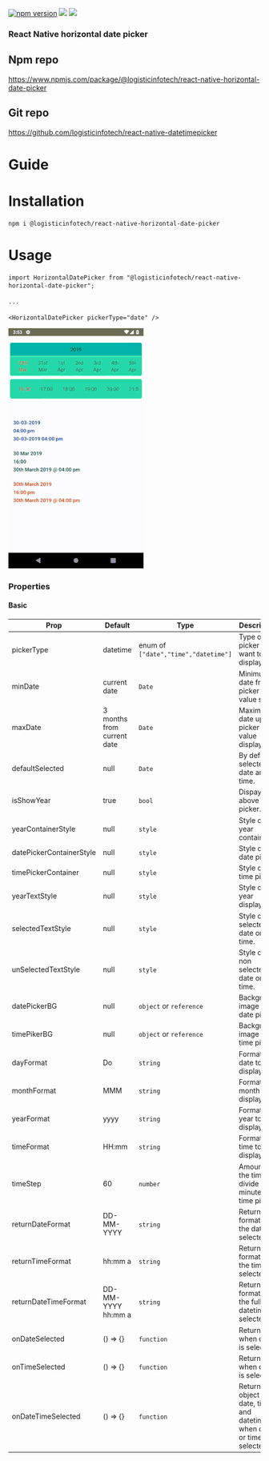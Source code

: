 <p align="left">
    <a href="https://www.npmjs.com/package/@logisticinfotech/react-native-horizontal-date-picker"><img alt="npm version" src="https://img.shields.io/badge/npm-v1.0.8-green.svg"></a>
    <a href="https://www.npmjs.com/package/@logisticinfotech/react-native-horizontal-date-picker"><img src="https://img.shields.io/badge/downloads-%3E1K-yellow.svg"></a>
    <a href="https://www.npmjs.com/package/@logisticinfotech/react-native-horizontal-date-picker"<><img src="https://img.shields.io/badge/license-MIT-orange.svg"></a>
</p>

### React Native horizontal date picker

## Npm repo
https://www.npmjs.com/package/@logisticinfotech/react-native-horizontal-date-picker

## Git repo
https://github.com/logisticinfotech/react-native-datetimepicker

# Guide

# Installation
```
npm i @logisticinfotech/react-native-horizontal-date-picker
```
# Usage
```
import HorizontalDatePicker from "@logisticinfotech/react-native-horizontal-date-picker";

...

<HorizontalDatePicker pickerType="date" />

```

![](RNHorizontalDatePicker.gif)

### Properties

#### Basic

| Prop | Default | Type | Description |
| ------ | -------- | ----- | ------------- |
| pickerType | datetime | enum of `["date","time","datetime"]` | Type of the picker user want to display.  |
| minDate | current date | `Date` | Minimum date from picker value start. |
| maxDate | 3 months from current date | `Date` | Maximum date upto picker value display. |
| defaultSelected | null | `Date` | By default selected date and time. |
| isShowYear | true | `bool` | Dispay year above picker. |
| yearContainerStyle | null | `style` | Style of the year container. |
| datePickerContainerStyle | null | `style` | Style of the date picker. |
| timePickerContainer | null | `style` | Style of the time picker. |
| yearTextStyle | null | `style` | Style of the year display. |
| selectedTextStyle | null | `style` | Style of the selected date or time. |
| unSelectedTextStyle | null | `style` | Style of the non selected date or time. |
| datePickerBG | null | `object` or `reference` | Background image of date picker. |
| timePikerBG | null |  `object` or `reference` | Background image of time picker. |
| dayFormat | Do | `string` | Format of date to display. |
| monthFormat | MMM | `string` | Format of month to display. |
| yearFormat | yyyy | `string` | Format of year to display. |
| timeFormat | HH:mm | `string` | Format of time to display. |
| timeStep | 60 | `number` | Amount of the time divide in minutes for time picker. |
| returnDateFormat | DD-MM-YYYY | `string` | Return formate of the date selected. |
| returnTimeFormat | hh:mm a | `string` | Return formate of the time selected. |
| returnDateTimeFormat | DD-MM-YYYY hh:mm a | `string` | Return formate of the full datetime selected. |
| onDateSelected | () => {} | `function` | Return date when date is selected. |
| onTimeSelected | () => {} | `function` | Return time when date is selected. |
| onDateTimeSelected | () => {} | `function` | Return object of date, time and datetime when date or time is selected. |
